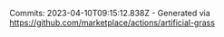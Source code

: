 Commits: 2023-04-10T09:15:12.838Z - Generated via https://github.com/marketplace/actions/artificial-grass
<br>
